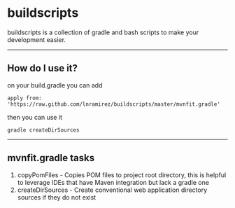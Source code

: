 buildscripts
============

buildscripts is a collection of gradle and bash scripts to make your development easier. 

***

How do I use it?
----------------

on your build.gradle you can add
    
    apply from: 'https://raw.github.com/lnramirez/buildscripts/master/mvnfit.gradle'

then you can use it 

    gradle createDirSources

***

mvnfit.gradle tasks
-------------------

1. copyPomFiles - Copies POM files to project root directory, this is helpful to leverage IDEs that have Maven integration but lack a gradle one
2. createDirSources - Create conventional web application directory sources if they do not exist

